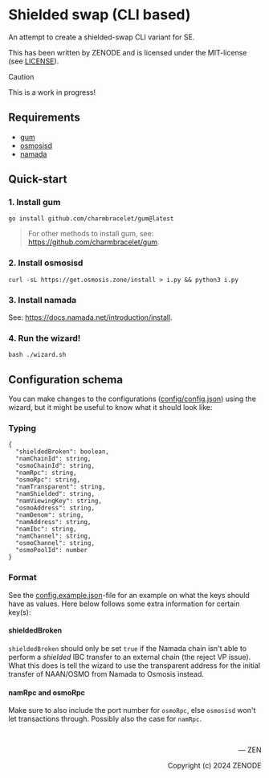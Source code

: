 # Shielded swap (CLI based)

An attempt to create a shielded-swap CLI variant for SE.

This has been written by ZENODE and is licensed under the MIT-license (see [LICENSE](./LICENSE)).

> [!CAUTION]
> This is a work in progress!

## Requirements
- [gum](https://github.com/charmbracelet/gum)
- [osmosisd](https://docs.osmosis.zone/osmosis-core/osmosisd)
- [namada](https://docs.namada.net/introduction/install)

## Quick-start

### 1. Install gum

```
go install github.com/charmbracelet/gum@latest
```

> For other methods to install gum, see: https://github.com/charmbracelet/gum.

### 2. Install osmosisd

```
curl -sL https://get.osmosis.zone/install > i.py && python3 i.py
```

### 3. Install namada

See: https://docs.namada.net/introduction/install.

### 4. Run the wizard!

```
bash ./wizard.sh
```

## Configuration schema

You can make changes to the configurations ([config/config.json](/config/config.json)) using the wizard, but it might be useful to know what it should look like:

### Typing
```
{
  "shieldedBroken": boolean,
  "namChainId": string,
  "osmoChainId": string,
  "namRpc": string,
  "osmoRpc": string,
  "namTransparent": string,
  "namShielded": string,
  "namViewingKey": string,
  "osmoAddress": string,
  "namDenom": string,
  "namAddress": string,
  "namIbc": string,
  "namChannel": string,
  "osmoChannel": string,
  "osmoPoolId": number
}
```

### Format

See the [config.example.json](/config/config.example.json)-file for an example on what the keys should have as values. Here below follows some extra information for certain key(s):

#### shieldedBroken

`shieldedBroken` should only be set `true` if the Namada chain isn't able to perform a _shielded_ IBC transfer to an external chain (the reject VP issue). What this does is tell the wizard to use the transparent address for the initial transfer of NAAN/OSMO from Namada to Osmosis instead.

#### namRpc and osmoRpc

Make sure to also include the port number for `osmoRpc`, else `osmosisd` won't let transactions through. Possibly also the case for `namRpc`.

</br>

<p align="right">— ZEN</p>
<p align="right">Copyright (c) 2024 ZENODE</p>
